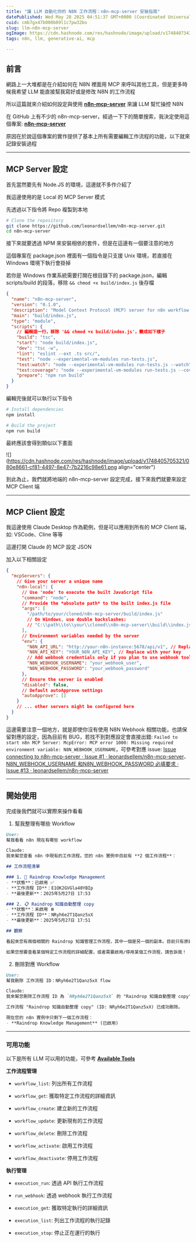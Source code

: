 ```yaml
---
title: "讓 LLM 自動化你的 N8N 工作流程：n8n-mcp-server 安裝指南"
datePublished: Wed May 28 2025 04:51:37 GMT+0000 (Coordinated Universal Time)
cuid: cmb7gx47b000b09l1c7pw32bo
slug: llm-n8n-mcp-server
ogImage: https://cdn.hashnode.com/res/hashnode/image/upload/v1748407343549/8deb1cc0-3a5e-47fa-8576-c12c67ae3861.png
tags: n8n, llm, generative-ai, mcp

---
```


## 前言

網路上一大堆都是在介紹如何在 N8N 裡面用 MCP 來呼叫其他工具，但是更多時候我希望 LLM 能直接幫我寫好或是修改 N8N 的工作流程

所以這篇就來介紹如何設定與使用 [**n8n-mcp-server**](https://github.com/leonardsellem/n8n-mcp-server) 來讓 LLM 幫忙操控 N8N

在 GitHub 上有不少的 n8n-mcp-server，經過一下下的簡單搜索，我決定使用這個專案: [**n8n-mcp-server**](https://github.com/leonardsellem/n8n-mcp-server)

原因在於說這個專案的實作提供了基本上所有需要編輯工作流程的功能，以下就來記錄安裝過程

---

## MCP Server 設定

首先當然要先有 Node.JS 的環境，這邊就不多作介紹了

我這邊使用的是 Local 的 MCP Server 模式

先透過以下指令將 Repo 複製到本地

```bash
# Clone the repository
git clone https://github.com/leonardsellem/n8n-mcp-server.git
cd n8n-mcp-server
```

接下來就要透過 NPM 來安裝相依的套件，但是在這邊有一個要注意的地方

這個專案在 package.json 裡面有一個指令是只支援 Unix 環境，若直接在 Windows 環境下執行會掛掉

若你是 Windows 作業系統需要打開在根目錄下的 package.json，編輯 scripts/build 的段落，移除 `&& chmod +x build/index.js` 後存檔

```json
{
  "name": "n8n-mcp-server",
  "version": "0.1.0",
  "description": "Model Context Protocol (MCP) server for n8n workflow automation",
  "main": "build/index.js",
  "type": "module",
  "scripts": {
    // 編輯這一行，移除 '&& chmod +x build/index.js'，變成如下樣子
    "build": "tsc",
    "start": "node build/index.js",
    "dev": "tsc -w",
    "lint": "eslint --ext .ts src/",
    "test": "node --experimental-vm-modules run-tests.js",
    "test:watch": "node --experimental-vm-modules run-tests.js --watch",
    "test:coverage": "node --experimental-vm-modules run-tests.js --coverage",
    "prepare": "npm run build"
  }
}
```

編輯完後就可以執行以下指令

```bash
# Install dependencies
npm install

# Build the project
npm run build
```

最終應該會得到類似以下畫面

![](https://cdn.hashnode.com/res/hashnode/image/upload/v1748405705321/080e8661-cf81-4497-8e47-7b2216c98e61.png align="center")

到此為止，我們就將地端的 n8n-mcp-server 設定完成，接下來我們就要來設定 MCP Client 端

---

## MCP Client 設定

我這邊使用 Claude Desktop 作為範例，但是可以應用到所有的 MCP Client 端，如: VSCode、Cline 等等

這邊打開 Claude 的 MCP 設定 JSON

加入以下相關設定

```json
{
  "mcpServers": {
    // Give your server a unique name
    "n8n-local": {
      // Use 'node' to execute the built JavaScript file
      "command": "node",
      // Provide the *absolute path* to the built index.js file
      "args": [
        "/path/to/your/cloned/n8n-mcp-server/build/index.js"
        // On Windows, use double backslashes:
        // "C:\\path\\to\\your\\cloned\\n8n-mcp-server\\build\\index.js"
      ],
      // Environment variables needed by the server
      "env": {
        "N8N_API_URL": "http://your-n8n-instance:5678/api/v1", // Replace with your n8n URL
        "N8N_API_KEY": "YOUR_N8N_API_KEY", // Replace with your key
        // Add webhook credentials only if you plan to use webhook tools
        "N8N_WEBHOOK_USERNAME": "your_webhook_user",
        "N8N_WEBHOOK_PASSWORD": "your_webhook_password"
      },
      // Ensure the server is enabled
      "disabled": false,
      // Default autoApprove settings
      "autoApprove": []
    }
    // ... other servers might be configured here
  }
}
```

這邊需要注意一個地方，就是即使你沒有使用 N8N Webhook 相關功能，也請保留對應的設定，因為目前有 BUG，若找不到對應設定會直接出錯: `Failed to start n8n MCP Server: McpError: MCP error 1000: Missing required environment variable: N8N_WEBHOOK_USERNAME`，可參考對應 issue: [Issue connecting to n8n-mcp-server · Issue #1 · leonardsellem/n8n-mcp-server](https://github.com/leonardsellem/n8n-mcp-server/issues/1)、[N8N\_WEBHOOK\_USERNAME 和N8N\_WEBHOOK\_PASSWORD 必填要求 · Issue #13 · leonardsellem/n8n-mcp-server](https://github.com/leonardsellem/n8n-mcp-server/issues/13)

---

## 開始使用

完成後我們就可以實際來操作看看

1. 幫我整理有哪些 Workflow
    

```markdown
User:
幫我看看 n8n 現在有哪些 workflow

Claude: 
我來幫您查看 n8n 中現有的工作流程。您的 n8n 實例中目前有 **2 個工作流程**：

## 工作流程清單

### 1. 📍 Raindrop Knowledge Management
- **狀態**：已啟用 ✅
- **工作流程 ID**：E1OK2GVGla40YBIp
- **最後更新**：2025年5月27日 17:53

### 2. 📋 Raindrop 知識自動整理 copy
- **狀態**：未啟用 ⏸️
- **工作流程 ID**：NRyh6e2T1Qanz5xX
- **最後更新**：2025年5月27日 17:51

## 觀察

看起來您有兩個相關的 Raindrop 知識管理工作流程，其中一個是另一個的副本。目前只有原始的 "Raindrop Knowledge Management" 工作流程正在運行。

如果您想要查看某個特定工作流程的詳細配置，或者需要啟用/停用某個工作流程，請告訴我！
```

2. 刪除對應 Workflow
    

```markdown
User:
幫我刪除 工作流程 ID：NRyh6e2T1Qanz5xX flow

Claude: 
我來幫您刪除工作流程 ID 為 `NRyh6e2T1Qanz5xX` 的 "Raindrop 知識自動整理 copy" 工作流程。✅ **工作流程刪除成功**

工作流程 "Raindrop 知識自動整理 copy" (ID: NRyh6e2T1Qanz5xX) 已成功刪除。

現在您的 n8n 實例中只剩下一個工作流程：
- **Raindrop Knowledge Management** (已啟用)
```

---

### 可用功能

以下是所有 LLM 可以用的功能，可參考 [**Available Tools**](https://github.com/leonardsellem/n8n-mcp-server?tab=readme-ov-file#available-tools)

**工作流程管理**

* `workflow_list`: 列出所有工作流程
    
* `workflow_get`: 獲取特定工作流程的詳細資訊
    
* `workflow_create`: 建立新的工作流程
    
* `workflow_update`: 更新現有的工作流程
    
* `workflow_delete`: 刪除工作流程
    
* `workflow_activate`: 啟用工作流程
    
* `workflow_deactivate`: 停用工作流程
    

**執行管理**

* `execution_run`: 透過 API 執行工作流程
    
* `run_webhook`: 透過 webhook 執行工作流程
    
* `execution_get`: 獲取特定執行的詳細資訊
    
* `execution_list`: 列出工作流程的執行記錄
    
* `execution_stop`: 停止正在運行的執行